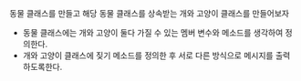 동물 클래스를 만들고 해당 동물 클래스를 상속받는 개와 고양이 클래스를 만들어보자

- 동물 클래스에는 개와 고양이 둘다 가질 수 있는 멤버 변수와 메소드를 생각하여 정의한다.
- 개와 고양이 클래스에 짖기 메소드를 정의한 후 서로 다른 방식으로 메시지를 출력하도록한다.